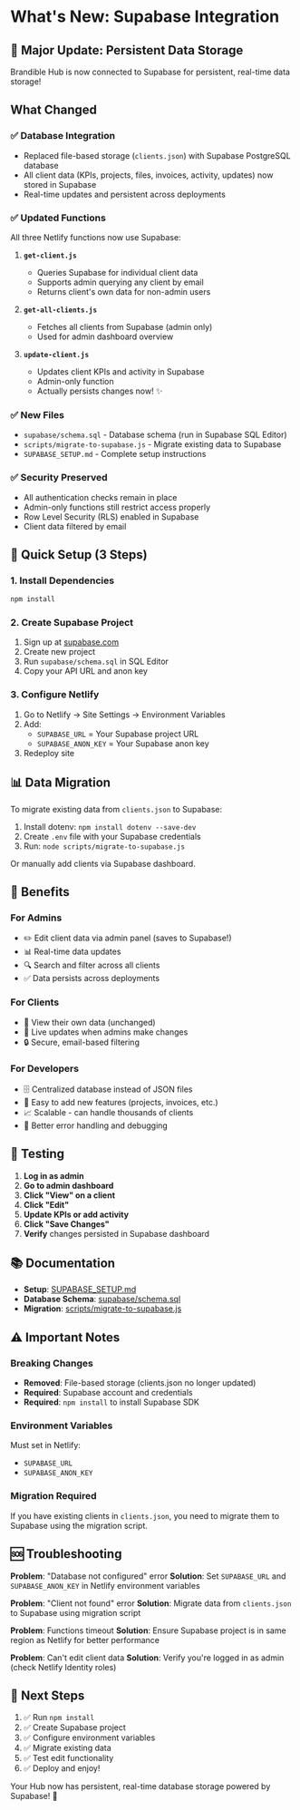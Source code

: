# What's New: Supabase Integration

## 🎉 Major Update: Persistent Data Storage

Brandible Hub is now connected to Supabase for persistent, real-time data storage!

## What Changed

### ✅ Database Integration
- Replaced file-based storage (`clients.json`) with Supabase PostgreSQL database
- All client data (KPIs, projects, files, invoices, activity, updates) now stored in Supabase
- Real-time updates and persistent across deployments

### ✅ Updated Functions
All three Netlify functions now use Supabase:

1. **`get-client.js`**
   - Queries Supabase for individual client data
   - Supports admin querying any client by email
   - Returns client's own data for non-admin users

2. **`get-all-clients.js`**
   - Fetches all clients from Supabase (admin only)
   - Used for admin dashboard overview

3. **`update-client.js`**
   - Updates client KPIs and activity in Supabase
   - Admin-only function
   - Actually persists changes now! ✨

### ✅ New Files
- `supabase/schema.sql` - Database schema (run in Supabase SQL Editor)
- `scripts/migrate-to-supabase.js` - Migrate existing data to Supabase
- `SUPABASE_SETUP.md` - Complete setup instructions

### ✅ Security Preserved
- All authentication checks remain in place
- Admin-only functions still restrict access properly
- Row Level Security (RLS) enabled in Supabase
- Client data filtered by email

## 🚀 Quick Setup (3 Steps)

### 1. Install Dependencies
```bash
npm install
```

### 2. Create Supabase Project
1. Sign up at [supabase.com](https://supabase.com)
2. Create new project
3. Run `supabase/schema.sql` in SQL Editor
4. Copy your API URL and anon key

### 3. Configure Netlify
1. Go to Netlify → Site Settings → Environment Variables
2. Add:
   - `SUPABASE_URL` = Your Supabase project URL
   - `SUPABASE_ANON_KEY` = Your Supabase anon key
3. Redeploy site

## 📊 Data Migration

To migrate existing data from `clients.json` to Supabase:

1. Install dotenv: `npm install dotenv --save-dev`
2. Create `.env` file with your Supabase credentials
3. Run: `node scripts/migrate-to-supabase.js`

Or manually add clients via Supabase dashboard.

## 🎯 Benefits

### For Admins
- ✏️ Edit client data via admin panel (saves to Supabase!)
- 📊 Real-time data updates
- 🔍 Search and filter across all clients
- ✅ Data persists across deployments

### For Clients
- 📱 View their own data (unchanged)
- 🔄 Live updates when admins make changes
- 🔒 Secure, email-based filtering

### For Developers
- 🗄️ Centralized database instead of JSON files
- 🔧 Easy to add new features (projects, invoices, etc.)
- 📈 Scalable - can handle thousands of clients
- 🐛 Better error handling and debugging

## 🧪 Testing

1. **Log in as admin**
2. **Go to admin dashboard**
3. **Click "View" on a client**
4. **Click "Edit"**
5. **Update KPIs or add activity**
6. **Click "Save Changes"**
7. **Verify** changes persisted in Supabase dashboard

## 📚 Documentation

- **Setup**: [SUPABASE_SETUP.md](./SUPABASE_SETUP.md)
- **Database Schema**: [supabase/schema.sql](./supabase/schema.sql)
- **Migration**: [scripts/migrate-to-supabase.js](./scripts/migrate-to-supabase.js)

## ⚠️ Important Notes

### Breaking Changes
- **Removed**: File-based storage (clients.json no longer updated)
- **Required**: Supabase account and credentials
- **Required**: `npm install` to install Supabase SDK

### Environment Variables
Must set in Netlify:
- `SUPABASE_URL`
- `SUPABASE_ANON_KEY`

### Migration Required
If you have existing clients in `clients.json`, you need to migrate them to Supabase using the migration script.

## 🆘 Troubleshooting

**Problem**: "Database not configured" error
**Solution**: Set `SUPABASE_URL` and `SUPABASE_ANON_KEY` in Netlify environment variables

**Problem**: "Client not found" error
**Solution**: Migrate data from `clients.json` to Supabase using migration script

**Problem**: Functions timeout
**Solution**: Ensure Supabase project is in same region as Netlify for better performance

**Problem**: Can't edit client data
**Solution**: Verify you're logged in as admin (check Netlify Identity roles)

## 🎉 Next Steps

1. ✅ Run `npm install`
2. ✅ Create Supabase project
3. ✅ Configure environment variables
4. ✅ Migrate existing data
5. ✅ Test edit functionality
6. ✅ Deploy and enjoy!

Your Hub now has persistent, real-time database storage powered by Supabase! 🚀

